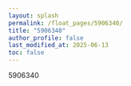 ```yaml
---
layout: splash
permalink: /float_pages/5906340/
title: "5906340"
author_profile: false
last_modified_at: 2025-06-13
toc: false
---
```

 
5906340
